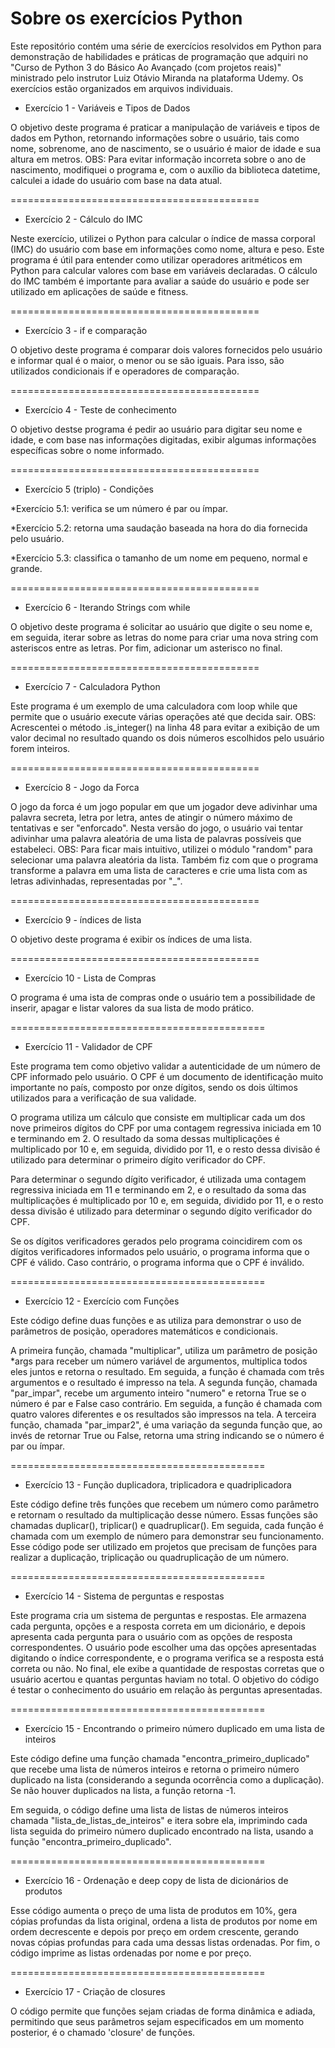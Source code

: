 # Sobre os exercícios Python

Este repositório contém uma série de exercícios resolvidos em Python para demonstração de habilidades e práticas de programação que adquiri no "Curso de Python 3 do Básico Ao Avançado (com projetos reais)" ministrado pelo instrutor Luiz Otávio Miranda na plataforma Udemy. Os exercícios estão organizados em arquivos individuais.



* Exercício 1 - Variáveis e Tipos de Dados 

O objetivo deste programa é praticar a manipulação de variáveis e tipos de dados em Python, retornando informações sobre o usuário, tais como nome, sobrenome, ano de nascimento, se o usuário é maior de idade e sua altura em metros.
OBS: Para evitar informação incorreta sobre o ano de nascimento, modifiquei o programa e, com o auxílio da biblioteca datetime, calculei a idade do usuário com base na data atual. 

===========================================

* Exercício 2 - Cálculo do IMC

Neste exercício, utilizei o Python para calcular o índice de massa corporal (IMC) do usuário com base em informações como nome, altura e peso.
Este programa é útil para entender como utilizar operadores aritméticos em Python para calcular valores com base em variáveis declaradas. O cálculo do IMC também é importante para avaliar a saúde do usuário e pode ser utilizado em aplicações de saúde e fitness.

===========================================

* Exercício 3 - if e comparação 

O objetivo deste programa é comparar dois valores fornecidos pelo usuário e informar qual é o maior, o menor ou se são iguais. Para isso, são utilizados condicionais if e operadores de comparação.

===========================================

* Exercício 4 - Teste de conhecimento 

O objetivo destse programa é pedir ao usuário para digitar seu nome e idade, e com base nas informações digitadas, exibir algumas informações específicas sobre o nome informado.

===========================================

* Exercício 5 (triplo) - Condições

*Exercício 5.1: verifica se um número é par ou ímpar.

*Exercício 5.2: retorna uma saudação baseada na hora do dia fornecida pelo usuário.

*Exercício 5.3: classifica o tamanho de um nome em pequeno, normal e grande.

===========================================

* Exercício 6 - Iterando Strings com while

O objetivo deste programa é solicitar ao usuário que digite o seu nome e, em seguida, iterar sobre as letras do nome
para criar uma nova string com asteriscos entre as letras. Por fim, adicionar um asterisco no final.

===========================================

* Exercício 7 - Calculadora Python

Este programa é um exemplo de uma calculadora com loop while que permite que o usuário execute várias operações até que decida sair.
OBS: Acrescentei o método .is_integer() na linha 48 para evitar a exibição de um valor decimal no resultado quando os dois números escolhidos pelo usuário forem inteiros.

===========================================

* Exercício 8 - Jogo da Forca

O jogo da forca é um jogo popular em que um jogador deve adivinhar uma palavra secreta, letra por letra, antes de atingir o número máximo de tentativas e ser "enforcado". Nesta versão do jogo, o usuário vai tentar adivinhar uma palavra aleatória de uma lista de palavras possíveis que estabeleci.
 OBS: Para ficar mais intuitivo, utilizei o módulo "random" para selecionar uma palavra aleatória da lista. Também fiz com que o programa transforme a palavra em uma lista de caracteres e crie uma lista com as letras adivinhadas, representadas por "_".
 
 ===========================================
 
 * Exercício 9 - índices de lista
 
 O objetivo deste programa é exibir os índices de uma lista.
 
 ===========================================
 
 * Exercício 10 - Lista de Compras
 
O programa é uma ista de compras onde o usuário tem a possibilidade de inserir, apagar e listar valores da sua lista de modo prático.

============================================

* Exercício 11 - Validador de CPF

Este programa tem como objetivo validar a autenticidade de um número de CPF informado pelo usuário. O CPF é um documento de identificação muito importante no país, composto por onze dígitos, sendo os dois últimos utilizados para a verificação de sua validade.

O programa utiliza um cálculo que consiste em multiplicar cada um dos nove primeiros dígitos do CPF por uma contagem regressiva iniciada em 10 e terminando em 2. O resultado da soma dessas multiplicações é multiplicado por 10 e, em seguida, dividido por 11, e o resto dessa divisão é utilizado para determinar o primeiro dígito verificador do CPF.

Para determinar o segundo dígito verificador, é utilizada uma contagem regressiva iniciada em 11 e terminando em 2, e o resultado da soma das multiplicações é multiplicado por 10 e, em seguida, dividido por 11, e o resto dessa divisão é utilizado para determinar o segundo dígito verificador do CPF.

Se os dígitos verificadores gerados pelo programa coincidirem com os dígitos verificadores informados pelo usuário, o programa informa que o CPF é válido. Caso contrário, o programa informa que o CPF é inválido.
 
 ============================================
 
 * Exercício 12 - Exercício com Funções
 
Este código define duas funções e as utiliza para demonstrar o uso de parâmetros de posição, operadores matemáticos e condicionais.

A primeira função, chamada "multiplicar", utiliza um parâmetro de posição *args para receber um número variável de argumentos, multiplica todos eles juntos e retorna o resultado. Em seguida, a função é chamada com três argumentos e o resultado é impresso na tela.
A segunda função, chamada "par_impar", recebe um argumento inteiro "numero" e retorna True se o número é par e False caso contrário. Em seguida, a função é chamada com quatro valores diferentes e os resultados são impressos na tela.
A terceira função, chamada "par_impar2", é uma variação da segunda função que, ao invés de retornar True ou False, retorna uma string indicando se o número é par ou ímpar. 

 ============================================
 
 * Exercício 13 - Função duplicadora, triplicadora e quadriplicadora
 
Este código define três funções que recebem um número como parâmetro e retornam o resultado da multiplicação desse número. Essas funções são chamadas duplicar(), triplicar() e quadruplicar(). Em seguida, cada função é chamada com um exemplo de número para demonstrar seu funcionamento. Esse código pode ser utilizado em projetos que precisam de funções para realizar a duplicação, triplicação ou quadruplicação de um número.

============================================

* Exercício 14 - Sistema de perguntas e respostas

Este programa cria um sistema de perguntas e respostas. Ele armazena cada pergunta, opções e a resposta correta em um dicionário, e depois apresenta cada pergunta para o usuário com as opções de resposta correspondentes. O usuário pode escolher uma das opções apresentadas digitando o índice correspondente, e o programa verifica se a resposta está correta ou não. No final, ele exibe a quantidade de respostas corretas que o usuário acertou e quantas perguntas haviam no total. O objetivo do código é testar o conhecimento do usuário em relação às perguntas apresentadas.

============================================

* Exercício 15 - Encontrando o primeiro número duplicado em uma lista de inteiros

Este código define uma função chamada "encontra_primeiro_duplicado" que recebe uma lista de números inteiros e retorna o primeiro número duplicado na lista (considerando a segunda ocorrência como a duplicação). Se não houver duplicados na lista, a função retorna -1.

Em seguida, o código define uma lista de listas de números inteiros chamada "lista_de_listas_de_inteiros" e itera sobre ela, imprimindo cada lista seguida do primeiro número duplicado encontrado na lista, usando a função "encontra_primeiro_duplicado".

============================================

* Exercício 16 - Ordenação e deep copy de lista de dicionários de produtos

Esse código aumenta o preço de uma lista de produtos em 10%, gera cópias profundas da lista original, ordena a lista de produtos por nome em ordem decrescente e depois por preço em ordem crescente, gerando novas cópias profundas para cada uma dessas listas ordenadas. Por fim, o código imprime as listas ordenadas por nome e por preço.

============================================

* Exercício 17 - Criação de closures

O código permite que funções sejam criadas de forma dinâmica e adiada, permitindo que seus parâmetros sejam especificados em um momento posterior, é o chamado 'closure' de funções.
